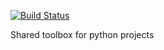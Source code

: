 [![Build Status](https://travis-ci.org/mediaire/mediaire_toolbox.svg?branch=master)](https://travis-ci.org/mediaire/mediaire_toolbox)

Shared toolbox for python projects